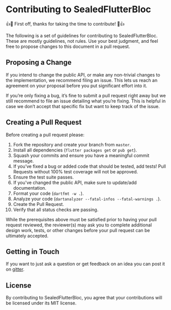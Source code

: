 # Contributing to SealedFlutterBloc

👍🎉 First off, thanks for taking the time to contribute! 🎉👍

The following is a set of guidelines for contributing to SealedFlutterBloc. These are mostly guidelines, not rules. Use your best judgment, and feel free to propose changes to this document in a pull request.

## Proposing a Change

If you intend to change the public API, or make any non-trivial changes to the implementation, we recommend filing an issue. This lets us reach an agreement on your proposal before you put significant effort into it.

If you’re only fixing a bug, it’s fine to submit a pull request right away but we still recommend to file an issue detailing what you’re fixing. This is helpful in case we don’t accept that specific fix but want to keep track of the issue.

## Creating a Pull Request

Before creating a pull request please:

1. Fork the repository and create your branch from `master`.
2. Install all dependencies (`flutter packages get` or `pub get`).
3. Squash your commits and ensure you have a meaningful commit message.
4. If you’ve fixed a bug or added code that should be tested, add tests! Pull Requests without 100% test coverage will not be approved.
5. Ensure the test suite passes.
6. If you've changed the public API, make sure to update/add documentation.
7. Format your code (`dartfmt -w .`).
8. Analyze your code (`dartanalyzer --fatal-infos --fatal-warnings .`).
9. Create the Pull Request.
10. Verify that all status checks are passing.

While the prerequisites above must be satisfied prior to having your pull request reviewed, the reviewer(s) may ask you to complete additional design work, tests, or other changes before your pull request can be ultimately accepted.

## Getting in Touch

If you want to just ask a question or get feedback on an idea you can post it on [gitter](https://gitter.im/bloc_package/Lobby).

## License

By contributing to SealedFlutterBloc, you agree that your contributions will be licensed under its MIT license.
